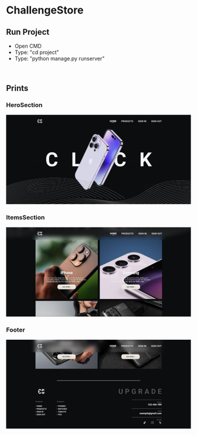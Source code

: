 # ChallengeStore

<h2>Run Project</h2>

- Open CMD
- Type: "cd project"
- Type: "python manage.py runserver"

<br />
<h2>Prints</h2>
<h3>HeroSection</h3>
<img src="./prints/heroSection.JPG" />
<h3>ItemsSection</h3>
<img src="./prints/itemsSection.JPG" />
<h3>Footer</h3>
<img src="./prints/footer.JPG" />
